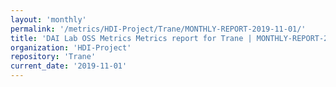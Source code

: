 ```yaml
---
layout: 'monthly'
permalink: '/metrics/HDI-Project/Trane/MONTHLY-REPORT-2019-11-01/'
title: 'DAI Lab OSS Metrics Metrics report for Trane | MONTHLY-REPORT-2019-11-01'
organization: 'HDI-Project'
repository: 'Trane'
current_date: '2019-11-01'
---
```

